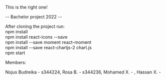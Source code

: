 This is the right one!

-- Bachelor project 2022 --

After cloning the project run:<br/>
npm install<br/>
npm install react-icons --save<br/>
npm install --save moment react-moment<br/>
npm install --save react-chartjs-2 chart.js<br/>
npm start<br/>

Members:

Nojus Budreika - s344224,
Rosa B. - s344236,
Mohamed X. - ,
Hassan X. - 
